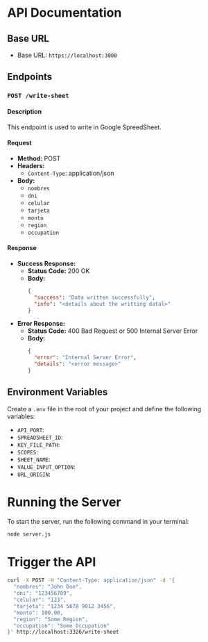 # API Documentation

## Base URL
- Base URL: `https://localhost:3000`

## Endpoints

### `POST /write-sheet`

#### Description
This endpoint is used to write in Google SpreedSheet.

#### Request
- **Method:** POST
- **Headers:**
  - `Content-Type`: application/json
- **Body:**
  - `nombres`
  - `dni`
  - `celular`
  - `tarjeta`
  - `monto`
  - `region`
  - `occupation`

#### Response
- **Success Response:**
  - **Status Code:** 200 OK
  - **Body:**
    ```json
    {
      "success": "Data written successfully",
      "info": "<details about the writting datal>"
    }
    ```
- **Error Response:**
  - **Status Code:** 400 Bad Request or 500 Internal Server Error
  - **Body:**
    ```json
    {
      "error": "Internal Server Error",
      "details": "<error message>"
    }
    ```

## Environment Variables

Create a `.env` file in the root of your project and define the following variables:

- `API_PORT`:
- `SPREADSHEET_ID`:
- `KEY_FILE_PATH`:
- `SCOPES`:
- `SHEET_NAME`:
- `VALUE_INPUT_OPTION`:
- `URL_ORIGIN`:

# Running the Server
To start the server, run the following command in your terminal:

```bash
node server.js
```
# Trigger the API
```bash
curl -X POST -H "Content-Type: application/json" -d '{
  "nombres": "John Doe",
  "dni": "123456789",
  "celular": "123", 
  "tarjeta": "1234 5678 9012 3456",
  "monto": 100.00,
  "region": "Some Region",
  "occupation": "Some Occupation"
}' http://localhost:3326/write-sheet


```


